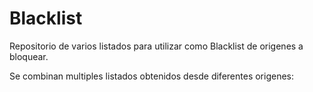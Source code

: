 # Blacklist

Repositorio de varios listados para utilizar como Blacklist de origenes a bloquear.

Se combinan multiples listados obtenidos desde diferentes origenes:



